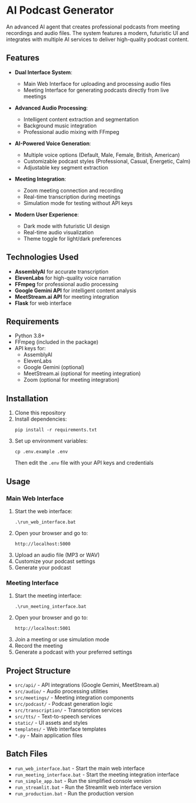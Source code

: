 # AI Podcast Generator

An advanced AI agent that creates professional podcasts from meeting recordings and audio files. The system features a modern, futuristic UI and integrates with multiple AI services to deliver high-quality podcast content.

## Features

- **Dual Interface System**:
  - Main Web Interface for uploading and processing audio files
  - Meeting Interface for generating podcasts directly from live meetings

- **Advanced Audio Processing**:
  - Intelligent content extraction and segmentation
  - Background music integration
  - Professional audio mixing with FFmpeg

- **AI-Powered Voice Generation**:
  - Multiple voice options (Default, Male, Female, British, American)
  - Customizable podcast styles (Professional, Casual, Energetic, Calm)
  - Adjustable key segment extraction

- **Meeting Integration**:
  - Zoom meeting connection and recording
  - Real-time transcription during meetings
  - Simulation mode for testing without API keys

- **Modern User Experience**:
  - Dark mode with futuristic UI design
  - Real-time audio visualization
  - Theme toggle for light/dark preferences

## Technologies Used

- **AssemblyAI** for accurate transcription
- **ElevenLabs** for high-quality voice narration
- **FFmpeg** for professional audio processing
- **Google Gemini API** for intelligent content analysis
- **MeetStream.ai API** for meeting integration
- **Flask** for web interface

## Requirements

- Python 3.8+
- FFmpeg (included in the package)
- API keys for:
  - AssemblyAI
  - ElevenLabs
  - Google Gemini (optional)
  - MeetStream.ai (optional for meeting integration)
  - Zoom (optional for meeting integration)

## Installation

1. Clone this repository
2. Install dependencies:
   ```
   pip install -r requirements.txt
   ```
3. Set up environment variables:
   ```
   cp .env.example .env
   ```
   Then edit the `.env` file with your API keys and credentials

## Usage

### Main Web Interface

1. Start the web interface:
   ```
   .\run_web_interface.bat
   ```
2. Open your browser and go to:
   ```
   http://localhost:5000
   ```
3. Upload an audio file (MP3 or WAV)
4. Customize your podcast settings
5. Generate your podcast

### Meeting Interface

1. Start the meeting interface:
   ```
   .\run_meeting_interface.bat
   ```
2. Open your browser and go to:
   ```
   http://localhost:5001
   ```
3. Join a meeting or use simulation mode
4. Record the meeting
5. Generate a podcast with your preferred settings

## Project Structure

- `src/api/` - API integrations (Google Gemini, MeetStream.ai)
- `src/audio/` - Audio processing utilities
- `src/meetings/` - Meeting integration components
- `src/podcast/` - Podcast generation logic
- `src/transcription/` - Transcription services
- `src/tts/` - Text-to-speech services
- `static/` - UI assets and styles
- `templates/` - Web interface templates
- `*.py` - Main application files

## Batch Files

- `run_web_interface.bat` - Start the main web interface
- `run_meeting_interface.bat` - Start the meeting integration interface
- `run_simple_app.bat` - Run the simplified console version
- `run_streamlit.bat` - Run the Streamlit web interface version
- `run_production.bat` - Run the production version
